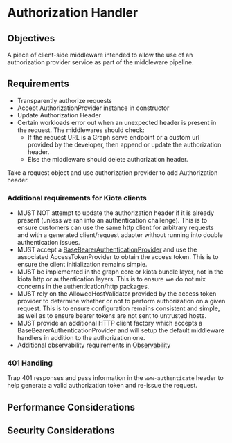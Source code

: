 # Authorization Handler

## Objectives

A piece of client-side middleware intended to allow the use of an authorization provider service as part of the middleware pipeline.

## Requirements

- Transparently authorize requests
- Accept AuthorizationProvider instance in constructor
- Update Authorization Header
- Certain workloads error out when an unexpected header is present in the request. The middlewares should check:
  - If the request URL is a Graph serve endpoint or a custom url provided by the developer, then append or update the authorization header.
  - Else the middleware should delete authorization header.

Take a request object and use authorization provider to add Authorization header.  

### Additional requirements for Kiota clients

- MUST NOT attempt to update the authorization header if it is already present (unless we ran into an authentication challenge). This is to ensure customers can use the same http client for arbitrary requests and with a generated client/request adapter without running into double authentication issues.
- MUST accept a [BaseBearerAuthenticationProvider](https://github.com/microsoft/kiota-dotnet/blob/main/src/abstractions/authentication/BaseBearerTokenAuthenticationProvider.cs) and use the associated AccessTokenProvider to obtain the access token. This is to ensure the client initialization remains simple.
- MUST be implemented in the graph core or kiota bundle layer, not in the kiota http or authentication layers. This is to ensure we do not mix concerns in the authentication/http packages.
- MUST rely on the AllowedHostValidator provided by the access token provider to determine whether or not to perform authorization on a given request. This is to ensure configuration remains consistent and simple, as well as to ensure bearer tokens are not sent to untrusted hosts.
- MUST provide an additional HTTP client factory which accepts a BaseBearerAuthenticationProvider and will setup the default middleware handlers in addition to the authorization one.
- Additional observability requirements in [Observability](../Observability.md)

### 401 Handling

Trap 401 responses and pass information in the `www-authenticate` header to help generate a valid authorization token and re-issue the request.  

## Performance Considerations

## Security Considerations
